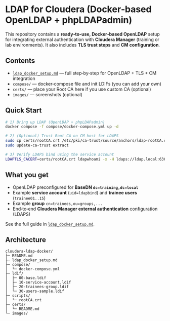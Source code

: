 # LDAP for Cloudera (Docker‑based OpenLDAP + phpLDAPadmin)

This repository contains a **ready‑to‑use, Docker‑based OpenLDAP** setup for integrating external authentication with **Cloudera Manager** (training or lab environments). It also includes **TLS trust steps** and **CM configuration**.

## Contents
- [`ldap_docker_setup.md`](ldap_docker_setup.md) — full step‑by‑step for OpenLDAP + TLS + CM integration
- `compose/` — docker‑compose file and init LDIFs (you can add your own)
- `certs/` — place your Root CA here if you use custom CA (optional)
- `images/` — screenshots (optional)

## Quick Start
```bash
# 1) Bring up LDAP (OpenLDAP + phpLDAPadmin)
docker compose -f compose/docker-compose.yml up -d

# 2) (Optional) Trust Root CA on CM host for LDAPS
sudo cp certs/rootCA.crt /etc/pki/ca-trust/source/anchors/ldap-rootCA.crt
sudo update-ca-trust extract

# 3) Verify LDAPS bind using the service account
LDAPTLS_CACERT=certs/rootCA.crt ldapwhoami -x -H ldaps://ldap.local:636   -D "uid=ldapbind,ou=service,dc=training,dc=local" -w "(password)"
```

## What you get
- OpenLDAP preconfigured for **BaseDN `dc=training,dc=local`**
- Example **service account** (`uid=ldapbind`) and **trainee users** (`trainee01..15`)
- Example **group** `cn=trainees,ou=groups,...`
- End‑to‑end **Cloudera Manager external authentication** configuration (LDAPS)

See the full guide in [`ldap_docker_setup.md`](ldap_docker_setup.md).

## Architecture
```text
cloudera-ldap-docker/
├─ README.md               
├─ ldap_docker_setup.md
├─ compose/
│  └─ docker-compose.yml
├─ ldif/
│  ├─ 00-base.ldif
│  ├─ 10-service-account.ldif
│  ├─ 20-trainees-group.ldif
│  └─ 30-users-sample.ldif
├─ scripts/
│  └─ rootCA.crt   
├─ certs/
│  └─ README.md         
└─ images/
```
